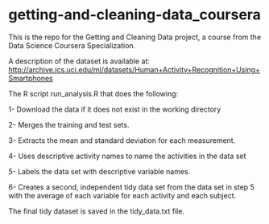 # getting-and-cleaning-data_coursera

This is the repo for the Getting and Cleaning Data project, a course from the Data Science Coursera Specialization.

A description of the dataset is available at: http://archive.ics.uci.edu/ml/datasets/Human+Activity+Recognition+Using+Smartphones 

The R script run_analysis.R that does the following:

1- Download the data if it does not exist in the working directory

2- Merges the training and test sets.

3- Extracts the mean and standard deviation for each measurement.

4- Uses descriptive activity names to name the activities in the data set

5- Labels the data set with descriptive variable names.

6- Creates a second, independent tidy data set from the data set in step 5 with the average of each variable for each activity and each subject.


The final tidy dataset is saved in the tidy_data.txt file.

